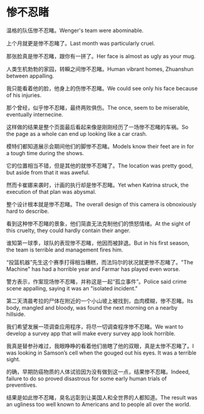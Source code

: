 # 惨不忍睹

<p><span class="chinese">温格的队伍惨不忍睹。</span><span class="english">Wenger's team were abominable.</span></p>

<p><span class="chinese">上个月就更是惨不忍睹了。</span><span class="english">Last month was particularly cruel.</span></p>

<p><span class="chinese">那张脸真是惨不忍睹，跟你有一拼了。</span><span class="english">Her face is almost as ugly as your mug.</span></p>

<p><span class="chinese">人类生机勃勃的家园，转瞬之间惨不忍睹。</span><span class="english">Human vibrant homes, Zhuanshun between appalling.</span></p>

<p><span class="chinese">我只能看着他的脸，他身上的伤惨不忍睹。</span><span class="english">We could see only his face because of his injuries.</span></p>

<p><span class="chinese">那个曾经，似乎惨不忍睹，最终两败俱伤。</span><span class="english">The once, seem to be miserable, eventually internecine.</span></p>

<p><span class="chinese">这样做的结果是整个页面最后看起来像是刚刚经历了一场惨不忍睹的车祸。</span><span class="english">So the page as a whole can end up looking like a car crash.</span></p>

<p><span class="chinese">模特们都知道展示会期间他们的脚惨不忍睹。</span><span class="english">Models know their feet are in for a tough time during the shows.</span></p>

<p><span class="chinese">它的位置相当不错，但是其他的就惨不忍睹了。</span><span class="english">The location was pretty good, but aside from that it was aweful.</span></p>

<p><span class="chinese">然而卡崔娜来袭时，计画的执行却是惨不忍睹。</span><span class="english">Yet when Katrina struck, the execution of that plan was abysmal.</span></p>

<p><span class="chinese">整个设计根本就是惨不忍睹。</span><span class="english">The overall design of this camera is obnoxiously hard to describe.</span></p>

<p><span class="chinese">看到这种惨不忍睹的景象，他们简直无法克制他们的愤怒情绪。</span><span class="english">At the sight of this cruelty, they could hardly contain their anger.</span></p>

<p><span class="chinese">谁知第一球季，球队的表现惨不忍睹，他因而被辞退。</span><span class="english">But in his first season, the team is terrible and management fires him.</span></p>

<p><span class="chinese">“投篮机器”先生这个赛季打得相当糟糕，而法玛尔的状况就更惨不忍睹了。</span><span class="english">"The Machine" has had a horrible year and Farmar has played even worse.</span></p>

<p><span class="chinese">警方表示，作案现场惨不忍睹，并称这是一起“孤立事件”。</span><span class="english">Police said crime scene appalling, saying it was an "isolated incident."</span></p>

<p><span class="chinese">第二天清晨考拉的尸体在附近的一个小山坡上被找到，血肉模糊，惨不忍睹。</span><span class="english">Its body, mangled and bloody, was found the next morning on a nearby hillside.</span></p>

<p><span class="chinese">我们希望发展一项调查应用程序，将尽一切调查程序惨不忍睹。</span><span class="english">We want to develop a survey app that will make every survey app look horrible.</span></p>

<p><span class="chinese">我真是替参孙难过，我眼睁睁的看着他们凿瞎了他的双眼，真是太惨不忍睹了。</span><span class="english">I was looking in Samson’s cell when the gouged out his eyes. It was a terrible sight.</span></p>

<p><span class="chinese">的确，早期防癌物质的人体试验因为没有做到这一点，结果惨不忍睹。</span><span class="english">Indeed, failure to do so proved disastrous for some early human trials of preventives.</span></p>

<p><span class="chinese">结果是如此惨不忍睹，臭名远彰到让美国人和全世界的人都知道。</span><span class="english">The result was an ugliness too well known to Americans and to people all over the world.</span></p>

